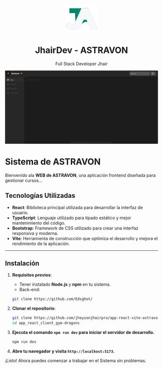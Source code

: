 <div align="center">
    <a href="https://github.com/jheysonjhairpro/app-react-vite-astravon">
      <img src="public/Logo.png" width="108px" />
    </a>
    <h1>JhairDev - ASTRAVON</h1>
    <p align="center">
        Full Stack Developer Jhair
    </p>
</div>

![Preview](public/preview.png)

# Sistema de ASTRAVON

Bienvenido ala **WEB de ASTRAVON**, una aplicación frontend diseñada para gestionar cursos...

## Tecnologías Utilizadas

- **React**: Biblioteca principal utilizada para desarrollar la interfaz de usuario.
- **TypeScript**: Lenguaje utilizado para tipado estático y mejor mantenimiento del código.
- **Bootstrap**: Framework de CSS utilizado para crear una interfaz responsiva y moderna.
- **Vite**: Herramienta de construcción que optimiza el desarrollo y mejora el rendimiento de la aplicación.

---

## Instalación

1. **Requisitos previos**:
   - Tener instalado **Node.js** y **npm** en tu sistema.
   - Back-end:

    ```bash
    git clone https://github.com/Edsghot/

2. **Clonar el repositorio**:
   ```bash
   git clone https://github.com/jheysonjhairpro/app-react-vite-astravon
   cd app_react_client_gym-dragons

    ```

3. **Ejecuta el comando `npm run dev` para iniciar el servidor de desarrollo.**
    
    ```bash
    npm run dev
    ```

4. **Abre tu navegador y visita `http://localhost:5173`.**

¡Listo! Ahora puedes comenzar a trabajar en el Sistema sin problemas.




